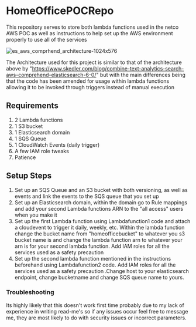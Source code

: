 # HomeOfficePOCRepo

This repository serves to store both lambda functions used in the netco AWS POC as well as instructions
to help set up the AWS environment properly to use all of the services

![es_aws_comprhend_architecture-1024x576](https://user-images.githubusercontent.com/33807790/84945119-c4d8eb00-b0de-11ea-9ec2-6f8cac52b5f7.jpg)

The Architecture used for this project is similar to that of the architecture above by 
"https://www.skedler.com/blog/combine-text-analytics-search-aws-comprehend-elasticsearch-6-0/" but with the main differences being that the
code has been amended for usage within lambda functions allowing it to be invoked through triggers instead of manual execution

<h2>Requirements</h2>
<ol>
<li> 2 Lambda functions
<li> 1 S3 bucket
<li> 1 Elasticsearch domain
<li> 1 SQS Queue
<li> 1 CloudWatch Events (daily trigger)
<li> A few IAM role tweaks
<li> Patience
</ol>

<h2> Setup Steps</h2>
<ol>
<li> Set up an SQS Queue and an S3 bucket with both versioning, as well as events and link the events to the SQS queue that you set up
<li> Set up an Elasticsearch domain, within the domain go to Rule mappings and add your second Lambda functions ARN to the "all access" users when you make it
<li> Set up the first Lambda function using Lambdafunction1 code and attach a cloudevent to trigger it daily, weekly, etc. Within the lambda
function change the bucket name from "homeofficebucket" to whatever you s3 bucket name is and change the lambda function arn to whatever
your arn is for your second lambda function. Add IAM roles for all the services used as a safety precaution
<li> Set up the second lambda function mentioned in the instructions beforehand using Lambdafunction2 code. Add IAM roles for all the services used as a safety precaution
.Change host to your elasticsearch endpoint, change bucketname and change SQS queue name to yours. 
</ol>

<h3> Troubleshooting</h3> 
Its highly likely that this doesn't work first time probably due to my lack of experience in writing read-me's so if any issues occur feel free to message me,
they are most likely to do with security issues or incorrect parameters.
